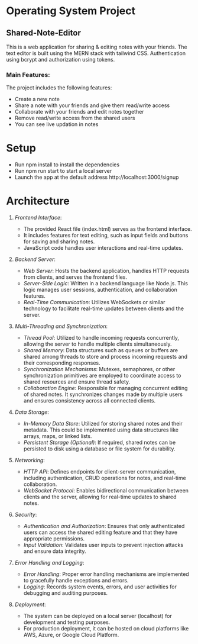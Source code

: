 # Operating System Project

## Shared-Note-Editor

This is a web application for sharing & editing notes with your friends. The text editor is built using the MERN stack with tailwind CSS. Authentication using bcrypt and authorization using tokens.

### Main Features:

The project includes the following features:

+ Create a new note
+ Share a note with your friends and give them read/write access 
+ Collaborate with your friends and edit notes together
+ Remove read/write access from the shared users
+ You can see live updation in notes
# Setup
+ Run npm install to install the dependencies
+ Run npm run start to start a local server
+ Launch the app at the default address http://localhost:3000/signup



# Architecture

1. *Frontend Interface*:
   - The provided React file (index.html) serves as the frontend interface.
   - It includes features for text editing, such as input fields and buttons for saving and sharing notes.
   - JavaScript code handles user interactions and real-time updates.

2. *Backend Server*:
   - *Web Server*: Hosts the backend application, handles HTTP requests from clients, and serves the frontend files.
   - *Server-Side Logic*: Written in a backend language like Node.js. This logic manages user sessions, authentication, and collaboration features.
   - *Real-Time Communication*: Utilizes WebSockets or similar technology to facilitate real-time updates between clients and the server.

3. *Multi-Threading and Synchronization*:
   - *Thread Pool*: Utilized to handle incoming requests concurrently, allowing the server to handle multiple clients simultaneously.
   - *Shared Memory*: Data structures such as queues or buffers are shared among threads to store and process incoming requests and their corresponding responses.
   - *Synchronization Mechanisms*: Mutexes, semaphores, or other synchronization primitives are employed to coordinate access to shared resources and ensure thread safety.
   - *Collaboration Engine*: Responsible for managing concurrent editing of shared notes. It synchronizes changes made by multiple users and ensures consistency across all connected clients.

4. *Data Storage*:
   - *In-Memory Data Store*: Utilized for storing shared notes and their metadata. This could be implemented using data structures like arrays, maps, or linked lists.
   - *Persistent Storage (Optional)*: If required, shared notes can be persisted to disk using a database or file system for durability.

5. *Networking*:
   - *HTTP API*: Defines endpoints for client-server communication, including authentication, CRUD operations for notes, and real-time collaboration.
   - *WebSocket Protocol*: Enables bidirectional communication between clients and the server, allowing for real-time updates to shared notes.

6. *Security*:
   - *Authentication and Authorization*: Ensures that only authenticated users can access the shared editing feature and that they have appropriate permissions.
   - *Input Validation*: Validates user inputs to prevent injection attacks and ensure data integrity.

7. *Error Handling and Logging*:
   - *Error Handling*: Proper error handling mechanisms are implemented to gracefully handle exceptions and errors.
   - *Logging*: Records system events, errors, and user activities for debugging and auditing purposes.

8. *Deployment*:
   - The system can be deployed on a local server (localhost) for development and testing purposes.
   - For production deployment, it can be hosted on cloud platforms like AWS, Azure, or Google Cloud Platform.
